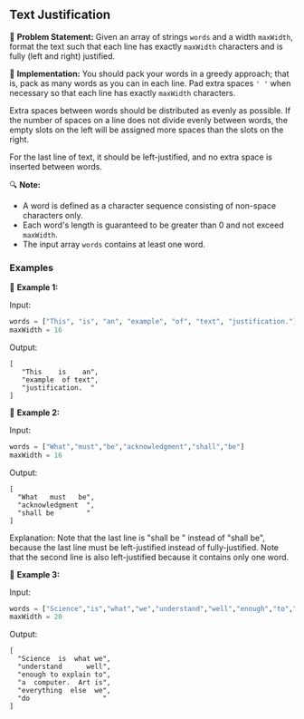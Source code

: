 ## Text Justification

📜 **Problem Statement:**
Given an array of strings `words` and a width `maxWidth`, format the text such that each line has exactly `maxWidth` characters and is fully (left and right) justified.

🔧 **Implementation:**
You should pack your words in a greedy approach; that is, pack as many words as you can in each line. Pad extra spaces `' '` when necessary so that each line has exactly `maxWidth` characters.

Extra spaces between words should be distributed as evenly as possible. If the number of spaces on a line does not divide evenly between words, the empty slots on the left will be assigned more spaces than the slots on the right.

For the last line of text, it should be left-justified, and no extra space is inserted between words.

🔍 **Note:**

- A word is defined as a character sequence consisting of non-space characters only.
- Each word's length is guaranteed to be greater than 0 and not exceed `maxWidth`.
- The input array `words` contains at least one word.

### Examples

🔹 **Example 1:**

Input:
```python
words = ["This", "is", "an", "example", "of", "text", "justification."]
maxWidth = 16
```

Output:
```
[
   "This    is    an",
   "example  of text",
   "justification.  "
]
```

🔹 **Example 2:**

Input:
```python
words = ["What","must","be","acknowledgment","shall","be"]
maxWidth = 16
```

Output:
```
[
  "What   must   be",
  "acknowledgment  ",
  "shall be        "
]
```

Explanation:
Note that the last line is "shall be    " instead of "shall     be", because the last line must be left-justified instead of fully-justified.
Note that the second line is also left-justified because it contains only one word.

🔹 **Example 3:**

Input:
```python
words = ["Science","is","what","we","understand","well","enough","to","explain","to","a","computer.","Art","is","everything","else","we","do"]
maxWidth = 20
```

Output:
```
[
  "Science  is  what we",
  "understand      well",
  "enough to explain to",
  "a  computer.  Art is",
  "everything  else  we",
  "do                  "
]
```
